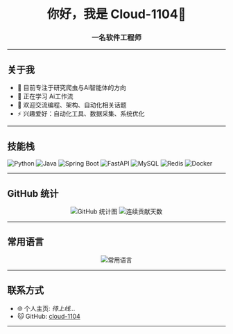 <!-- README.md -->

<h1 align="center">你好，我是 Cloud-1104👋</h1>
<h3 align="center">一名软件工程师</h3>

---

## 关于我

- 🔭 目前专注于研究爬虫与Ai智能体的方向
- 🌱 正在学习 Ai工作流
- 💬 欢迎交流编程、架构、自动化相关话题
- ⚡ 兴趣爱好：自动化工具、数据采集、系统优化

---

## 技能栈

![Python](https://img.shields.io/badge/-Python-3776AB?logo=python&logoColor=white)
![Java](https://img.shields.io/badge/-Java-007396?logo=java&logoColor=white)
![Spring Boot](https://img.shields.io/badge/-SpringBoot-6DB33F?logo=springboot&logoColor=white)
![FastAPI](https://img.shields.io/badge/-FastAPI-009688?logo=fastapi&logoColor=white)
![MySQL](https://img.shields.io/badge/-MySQL-4479A1?logo=mysql&logoColor=white)
![Redis](https://img.shields.io/badge/-Redis-DC382D?logo=redis&logoColor=white)
![Docker](https://img.shields.io/badge/-Docker-2496ED?logo=docker&logoColor=white)

---

## GitHub 统计

<p align="center">
  <img src="https://github-readme-stats.vercel.app/api?username=cloud-1104&show_icons=true&theme=tokyonight" alt="GitHub 统计图" />
  <img src="https://github-readme-streak-stats.herokuapp.com/?user=cloud-1104&theme=tokyonight" alt="连续贡献天数" />
</p>


---

## 常用语言

<p align="center">
  <img src="https://github-readme-stats.vercel.app/api/top-langs/?username=cloud-1104&layout=compact&theme=tokyonight" alt="常用语言" />
</p>


---

## 联系方式

- 🌐 个人主页: *待上线...*
- 🐱 GitHub: [cloud-1104](https://github.com/cloud-1104)

---

